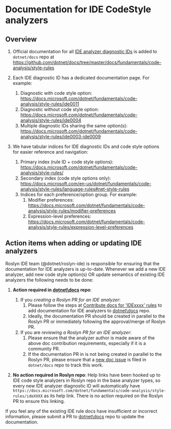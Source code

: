 # Documentation for IDE CodeStyle analyzers

## Overview

1. Official documentation for all [IDE analyzer diagnostic IDs](../../src/Analyzers/Core/Analyzers/IDEDiagnosticIds.cs) is added to `dotnet/docs` repo at https://github.com/dotnet/docs/tree/master/docs/fundamentals/code-analysis/style-rules

2. Each IDE diagnostic ID has a dedicated documentation page. For example:
   1. Diagnostic with code style option: https://docs.microsoft.com/dotnet/fundamentals/code-analysis/style-rules/ide0011
   2. Diagnostic without code style option: https://docs.microsoft.com/dotnet/fundamentals/code-analysis/style-rules/ide0004
   3. Multiple diagnostic IDs sharing the same option(s): https://docs.microsoft.com/dotnet/fundamentals/code-analysis/style-rules/ide0003-ide0009

3. We have tabular indices for IDE diagnostic IDs and code style options for easier reference and navigation:
   1. Primary index (rule ID + code style options): https://docs.microsoft.com/dotnet/fundamentals/code-analysis/style-rules/
   2. Secondary index (code style options only): https://docs.microsoft.com/en-us/dotnet/fundamentals/code-analysis/style-rules/language-rules#net-style-rules
   3. Indices for each preference/option group. For example:
      1. Modifier preferences: https://docs.microsoft.com/dotnet/fundamentals/code-analysis/style-rules/modifier-preferences
      2. Expression-level preferences: https://docs.microsoft.com/dotnet/fundamentals/code-analysis/style-rules/expression-level-preferences
 
## Action items when adding or updating IDE analyzers

Roslyn IDE team (@dotnet/roslyn-ide) is responsible for ensuring that the documentation for IDE analyzers is up-to-date. Whenever we add a new IDE analyzer, add new code style option(s) OR update semantics of existing IDE analyzers the following needs to be done:

1. **Action required in [dotnet\docs](https://github.com/dotnet/docs) repo**:
   1. If you _creating a Roslyn PR for an IDE analyzer_:
      1. Please follow the steps at [Contribute docs for 'IDExxxx' rules](https://docs.microsoft.com/contribute/dotnet/dotnet-contribute-code-analysis#contribute-docs-for-idexxxx-rules) to add documentation for IDE analyzers to [dotnet\docs](https://github.com/dotnet/docs) repo.
      2. Ideally, the documentation PR should be created in parallel to the Roslyn PR or immediately following the approval/merge of Roslyn PR.
   2. If you are _reviewing a Roslyn PR for an IDE analyzer_:
      1. Please ensure that the analyzer author is made aware of the above doc contribution requirements, especially if it is a community PR.
      2. If the documentation PR in is not being created in parallel to the Roslyn PR, please ensure that a [new doc issue](https://github.com/dotnet/docs/issues) is filed in `dotnet/docs` repo to track this work.
 
2. **No action required in Roslyn repo**: Help links have been hooked up to IDE code style analyzers in Roslyn repo in the base analyzer types, so every new IDE analyzer diagnostic ID will automatically have `https://docs.microsoft.com/dotnet/fundamentals/code-analysis/style-rules/ideXXXX` as its help link. There is no action required on the Roslyn PR to ensure this linking.
 
If you feel any of the existing IDE rule docs have insufficient or incorrect information, please submit a PR to [dotnet\docs](https://github.com/dotnet/docs) repo to update the documentation.
